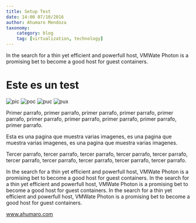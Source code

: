 ```yaml
---
title: Setup Test
date: 14:00 07/10/2016
author: Ahumaro Mendoza
taxonomy:
    category: blog
    tag: [virtualization, technology]
---
```


In the search for a thin yet efficient and powerfull host, VMWate Photon is a promising bet to become a good host for guest containers.

<div itemscope itemtype="http://schema.org/Article">
  <h1 itemprop="name">Este es un test</h1>
  <img alt="pic" src="test/img/pic.jpg" />
  <img alt="poc" src="test/img/poc.jpg" />
  <img alt="puc" src="test/img/puc.jpg" />
  <img itemprop="image" alt="pux" src="test/unsplash.png" />
  <p>Primer parrafo, primer parrafo, primer parrafo, primer parrafo, primer parrafo, primer parrafo, primer parrafo, primer parrafo, primer parrafo, primer parrafo.</p>
  <p itemprop="description">Esta es una pagina que muestra varias imagenes, es una pagina que muestra varias imagenes, es una pagina que muestra varias imagenes.</p>
  <p>Tercer parrafo, tercer parrafo, tercer parrafo, tercer parrafo, tercer parrafo, tercer parrafo, tercer parrafo, tercer parrafo, tercer parrafo, tercer parrafo.</p>
</div>

In the search for a thin yet efficient and powerfull host, VMWate Photon is a promising bet to become a good host for guest containers.
In the search for a thin yet efficient and powerfull host, VMWate Photon is a promising bet to become a good host for guest containers.
In the search for a thin yet efficient and powerfull host, VMWate Photon is a promising bet to become a good host for guest containers.
 
  <script src="https://apis.google.com/js/platform.js" async defer></script>
  <div class="g-plus" data-action="share" data-href="test"></div>

www.ahumaro.com